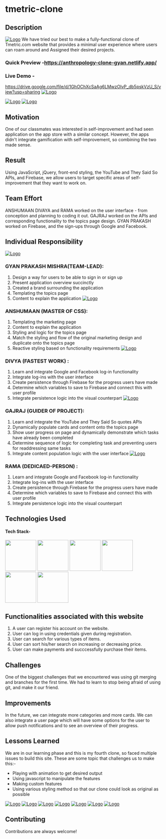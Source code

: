 # tmetric-clone




## Description
<a href="https://app.netlify.com/teams/gyan12082000/overview">![Logo](https://giphy.com/gifs/mike-huckabee-sam-dubose-politricks-7rfwKxzvH22cg)</a>
We have tried our best to make a fully-functional clone of Tmetric.com website that provides a minimal user experience where users can roam around and Assigned  their desired projects. 
### Quick Preview -https://anthropology-clone-gyan.netlify.app/

### Live Demo - 

https://drive.google.com/file/d/1GhOChXcSaAg6LMwzOlvP_db5pskVzU_S/view?usp=sharing
<a href="https://app.netlify.com/teams/gyan12082000/overview">![Logo](https://lh6.googleusercontent.com/ubT3lV7WD8g8W_WGJM2T8WS7-gVila59iVrxVCcbF55e7a9-lhE8Tqho52egWWXotSpBE5dNWTSfjANqxKvhfpP_uW938asNWRFwuvr5wdTmswXmEqstzyDWKILPVb1mQUn4tILJ)</a>



<a href="https://app.netlify.com/teams/gyan12082000/overview">![Logo](https://biz30.timedoctor.com/images/2020/07/tmetric-alternatives.jpg)</a>
<a href="https://app.netlify.com/teams/gyan12082000/overview">![Logo](https://encrypted-tbn0.gstatic.com/images?q=tbn:ANd9GcQNi6mSjN6cj0u3GlGDhglBgRFXJ8kmp3Kvkg&usqp=CAU)</a>







## Motivation

One of our classmates was interested in self-improvement and had seen application on the app store with a similar concept. However, the apps didn't integrate gamification with self-improvement, so combining the two made sense. 

## Result

Using JavaScript, jQuery, front-end styling, the YouTube and They Said So APIs, and Firebase, we allow users to target specific areas of self-improvement that they want to work on. 



## Team Effort

ANSHUMAAN  DIVAYA  and RAMA worked on the user interface - from conception and planning to coding it out. GAJRAJ worked on the APIs and corresponding functionality to the topics page design. GYAN PRAKASH worked on Firebase, and the sign-ups through Google and Facebook. 

## Individual Responsibility

<a href="https://app.netlify.com/teams/gyan12082000/overview">![Logo](https://media-exp1.licdn.com/dms/image/C5603AQFkuLjkNjJuEg/profile-displayphoto-shrink_200_200/0/1658335288087?e=1663804800&v=beta&t=l8jYOod6Lhe6HGFmuSzC4jN9LhKnQTCOnQWfw3M8WjI)</a>

### GYAN PRAKASH MISHRA(TEAM-LEAD): 
1. Design a way for users to be able to sign in or sign up
2. Present application overview succinctly 
3. Created a brand surrounding the application
4. Templating the topics page
5. Content to explain the application
<a href="https://app.netlify.com/teams/gyan12082000/overview">![Logo](https://media-exp1.licdn.com/dms/image/C4E03AQEHI6P7oOmc-A/profile-displayphoto-shrink_800_800/0/1649869487093?e=1663804800&v=beta&t=rzz097GF9vWnNpzqqGkIS3v1HXkYiob5TsOrvgLELeI)</a>

### ANSHUMAAN (MASTER OF CSS):
1. Templating the marketing page
2. Content to explain the application
3. Styling and logic for the topics page
4. Match the styling and flow of the original marketing design and duplicate onto the topics page
5. Reactive styling based on functionality requirements
<a href="https://app.netlify.com/teams/gyan12082000/overview">![Logo](https://media-exp1.licdn.com/dms/image/C5603AQEzLFT7uRIpXA/profile-displayphoto-shrink_200_200/0/1658343567646?e=1663804800&v=beta&t=-qhm9Uluyb8hc9ydSQDGiQvwUN-RK67juhGjj3hjeGs)</a>
### DIVYA (FASTEST WORK) :
1. Learn and integrate Google and Facebook log-in functionality
2. Integrate log-ins with the user interface
3. Create persistence through Firebase for the progress users have made
4. Determine which variables to save to Firebase and connect this with user profile
5. Integrate persistence logic into the visual counterpart
<a href="https://app.netlify.com/teams/gyan12082000/overview">![Logo](https://media-exp1.licdn.com/dms/image/D4D35AQF_dwDIEH8IcQ/profile-framedphoto-shrink_200_200/0/1657526981427?e=1659189600&v=beta&t=A5th1IKH_aeoq4M1fIOJkps4upsBTY9FAoxmRRi-xOQ)</a>
### GAJRAJ (GUIDER OF PROJECT):
1. Learn and integrate the YouTube and They Said So quotes APIs
2. Dynamically populate cards and content onto the topics page
3. Show user progress on page and dynamically demonstrate which tasks have already been completed
4. Determine sequence of logic for completing task and preventing users for readdressing same tasks
5. Integrate content population logic with the user interface
<a href="https://app.netlify.com/teams/gyan12082000/overview">![Logo](https://media-exp1.licdn.com/dms/image/C4D03AQG_EalW1s9TCw/profile-displayphoto-shrink_200_200/0/1654348176476?e=1663804800&v=beta&t=DDqHam2BiljrtyxFht832HHYOYuKNbDcnP1SK-0DVU8)</a>
### RAMA (DEDICAED-PERSON) :
1. Learn and integrate Google and Facebook log-in functionality
2. Integrate log-ins with the user interface
3. Create persistence through Firebase for the progress users have made
4. Determine which variables to save to Firebase and connect this with user profile
5. Integrate persistence logic into the visual counterpart

## Technologies Used

#### Tech Stack-

<p float="left">
    <img src="https://cdn.pixabay.com/photo/2017/08/05/11/16/logo-2582748_640.png" width="100" height="100">
    <img src="https://cdn.pixabay.com/photo/2017/08/05/11/16/logo-2582747_640.png" width="100" height="100">
   <img src="https://encrypted-tbn0.gstatic.com/images?q=tbn:ANd9GcS76aVIo4u18ZBAVWU79QkDQ6uvKUjF4leJ7g&usqp=CAU" width="100" height="100">
   <img src="https://blog.logrocket.com/wp-content/uploads/2021/04/optimize-react-native-performance.png" width="100" height="100">
   <img src="https://chriscourses.com/img/blog/redux/redux.jpg" width="100" height="100">
   <img src="https://www.ictdemy.com/images/1/css/bootstrap/bootstrap-stack.png" width="100" height="100">
 </p>

## Functionalities associated with this website

1. A user can register his account on the website.
2. User can log in using credentials given during registration.
3. User can search for various types of items.
4. User can sort his/her search on increasing or decreasing price.
5. User can make payments and succcessfully purchase their items.



## Challenges

One of the biggest challenges that we encountered was using git merging and branches for the first time. We had to learn to stop being afraid of using git, and make it our friend. 

## Improvements

In the future, we can integrate more categories and more cards. We can also integrate a user page which will have some options for the user to allow push notifications and to see an overview of their progress. 

## Lessons Learned

We are in our learning phase and this is my fourth clone, so faced multiple issues to build this site. These are some topic that challenges us to make this:-
- Playing with animation to get desired output
- Using javascript to manipulate the features
- Making custom features
- Using various styling method so that our clone could look as original as possible

<a href="https://app.netlify.com/teams/gyan12082000/overview">![Logo](https://play-lh.googleusercontent.com/TrQDKMAb9esHzxDcdrUlXAAHSvNFFRjfr6e5S6YizH0kBkPflnukIxrCGOwn-A_PoklD=w600-h300-pc0xffffff-pd)</a>
<a href="https://app.netlify.com/teams/gyan12082000/overview">![Logo](https://blog.tmetric.com/content/images/2021/12/wordcloudHR1.png)</a>
<a href="https://app.netlify.com/teams/gyan12082000/overview">![Logo](https://blog.tmetric.com/content/images/2021/12/Untitled_Artwork1-1.png)</a>
<a href="https://app.netlify.com/teams/gyan12082000/overview">![Logo](https://tmetric.com/media/bpli5hts/img-advantages-reporting.png)</a>
<a href="https://app.netlify.com/teams/gyan12082000/overview">![Logo](https://assets.webinfcdn.net/thumbnails/280x202/a/app.tmetric.com.png)</a>
<a href="https://app.netlify.com/teams/gyan12082000/overview">![Logo](https://tmetric.com/media/bpli5hts/img-advantages-reporting.png)</a>
<a href="https://app.netlify.com/teams/gyan12082000/overview">![Logo](https://encrypted-tbn0.gstatic.com/images?q=tbn:ANd9GcTFDl8-Gd4TrbPJkO5Ko9xsYDhY8f5JhpTxtg&usqp=CAU)</a>

## Contributing

Contributions are always welcome!

